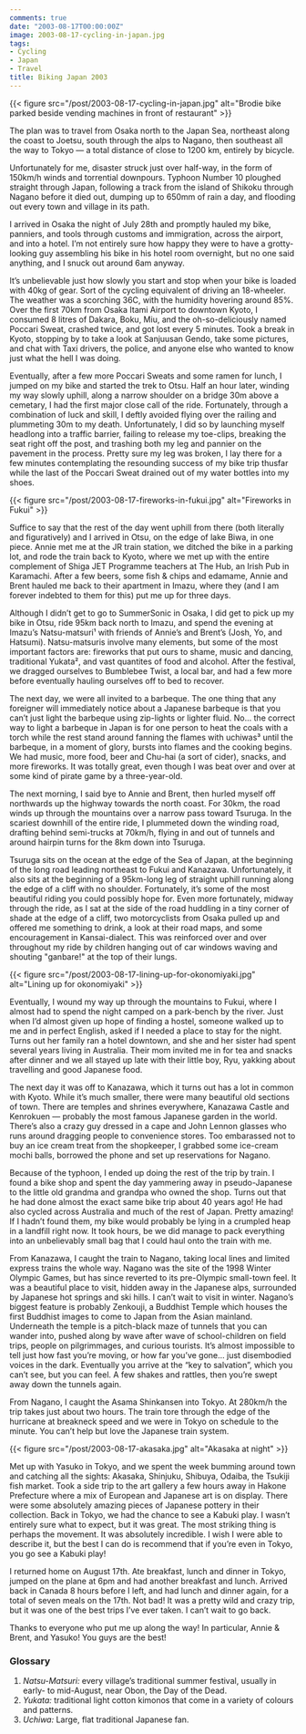 ```yaml
---
comments: true
date: "2003-08-17T00:00:00Z"
image: 2003-08-17-cycling-in-japan.jpg
tags:
- Cycling
- Japan
- Travel
title: Biking Japan 2003
---
```


{{< figure src="/post/2003-08-17-cycling-in-japan.jpg"
    alt="Brodie bike parked beside vending machines in front of restaurant" >}}

The plan was to travel from Osaka north to the Japan Sea, northeast along the
coast to Joetsu, south through the alps to Nagano, then southeast all the way
to Tokyo — a total distance of close to 1200 km, entirely by bicycle.<!--more-->

Unfortunately for me, disaster struck just over half-way, in the form of
150km/h winds and torrential downpours. Typhoon Number 10 ploughed straight
through Japan, following a track from the island of Shikoku through Nagano
before it died out, dumping up to 650mm of rain a day, and flooding out every
town and village in its path.

I arrived in Osaka the night of July 28th and promptly hauled my bike,
panniers, and tools through customs and immigration, across the airport, and
into a hotel. I’m not entirely sure how happy they were to have a
grotty-looking guy assembling his bike in his hotel room overnight, but no one
said anything, and I snuck out around 6am anyway.

It’s unbelievable just how slowly you start and stop when your bike is loaded
with 40kg of gear. Sort of the cycling equivalent of driving an 18-wheeler. The
weather was a scorching 36C, with the humidity hovering around 85%. Over the
first 70km from Osaka Itami Airport to downtown Kyoto, I consumed 8 litres of
Dakara, Boku, Miu, and the oh-so-deliciously named Poccari Sweat, crashed
twice, and got lost every 5 minutes. Took a break in Kyoto, stopping by to take
a look at Sanjuusan Gendo, take some pictures, and chat with Taxi drivers, the
police, and anyone else who wanted to know just what the hell I was doing.

Eventually, after a few more Poccari Sweats and some ramen for lunch, I jumped
on my bike and started the trek to Otsu. Half an hour later, winding my way
slowly uphill, along a narrow shoulder on a bridge 30m above a cemetary, I had
the first major close call of the ride. Fortunately, through a combination of
luck and skill, I deftly avoided flying over the railing and plummeting 30m to
my death. Unfortunately, I did so by launching myself headlong into a traffic
barrier, failing to release my toe-clips, breaking the seat right off the post,
and trashing both my leg and pannier on the pavement in the process. Pretty
sure my leg was broken, I lay there for a few minutes contemplating the
resounding success of my bike trip thusfar while the last of the Poccari Sweat
drained out of my water bottles into my shoes.

{{< figure src="/post/2003-08-17-fireworks-in-fukui.jpg"
    alt="Fireworks in Fukui" >}}

Suffice to say that the rest of the day went uphill from there (both literally
and figuratively) and I arrived in Otsu, on the edge of lake Biwa, in one
piece. Annie met me at the JR train station, we ditched the bike in a parking
lot, and rode the train back to Kyoto, where we met up with the entire
complement of Shiga JET Programme teachers at The Hub, an Irish Pub in
Karamachi. After a few beers, some fish & chips and edamame, Annie and Brent
hauled me back to their apartment in Imazu, where they (and I am forever
indebted to them for this) put me up for three days.

Although I didn’t get to go to SummerSonic in Osaka, I did get to pick up my
bike in Otsu, ride 95km back north to Imazu, and spend the evening at Imazu’s
Natsu-matsuri¹ with friends of Annie’s and Brent’s (Josh, Yo, and Hatsumi).
Natsu-matsuris involve many elements, but some of the most important factors
are: fireworks that put ours to shame, music and dancing, traditional Yukata²,
and vast quantites of food and alcohol. After the festival, we dragged
ourselves to Bumblebee Twist, a local bar, and had a few more before eventually
hauling ourselves off to bed to recover.

The next day, we were all invited to a barbeque. The one thing that any
foreigner will immediately notice about a Japanese barbeque is that you can’t
just light the barbeque using zip-lights or lighter fluid. No... the correct
way to light a barbeque in Japan is for one person to heat the coals with a
torch while the rest stand around fanning the flames with uchiwas³ until the
barbeque, in a moment of glory, bursts into flames and the cooking begins. We
had music, more food, beer and Chu-hai (a sort of cider), snacks, and more
fireworks. It was totally great, even though I was beat over and over at some
kind of pirate game by a three-year-old.

The next morning, I said bye to Annie and Brent, then hurled myself off
northwards up the highway towards the north coast. For 30km, the road winds up
through the mountains over a narrow pass toward Tsuruga. In the scariest
downhill of the entire ride, I plummeted down the winding road, drafting behind
semi-trucks at 70km/h, flying in and out of tunnels and around hairpin turns
for the 8km down into Tsuruga.

Tsuruga sits on the ocean at the edge of the Sea of Japan, at the beginning of
the long road leading northeast to Fukui and Kanazawa. Unfortunately, it also
sits at the beginning of a 95km-long leg of straight uphill running along the
edge of a cliff with no shoulder. Fortunately, it’s some of the most beautiful
riding you could possibly hope for. Even more fortunately, midway through the
ride, as I sat at the side of the road huddling in a tiny corner of shade at
the edge of a cliff, two motorcyclists from Osaka pulled up and offered me
something to drink, a look at their road maps, and some encouragement in
Kansai-dialect. This was reinforced over and over throughout my ride by
children hanging out of car windows waving and shouting "ganbare!" at the top
of their lungs.

{{< figure src="/post/2003-08-17-lining-up-for-okonomiyaki.jpg"
    alt="Lining up for okonomiyaki" >}}

Eventually, I wound my way up through the mountains to Fukui, where I almost
had to spend the night camped on a park-bench by the river. Just when I’d
almost given up hope of finding a hostel, someone walked up to me and in
perfect English, asked if I needed a place to stay for the night. Turns out her
family ran a hotel downtown, and she and her sister had spent several years
living in Australia. Their mom invited me in for tea and snacks after dinner
and we all stayed up late with their little boy, Ryu, yakking about travelling
and good Japanese food.

The next day it was off to Kanazawa, which it turns out has a lot in common
with Kyoto. While it’s much smaller, there were many beautiful old sections of
town. There are temples and shrines everywhere, Kanazawa Castle and Kenrokuen —
probably the most famous Japanese garden in the world. There’s also a crazy guy
dressed in a cape and John Lennon glasses who runs around dragging people to
convenience stores. Too embarassed not to buy an ice cream treat from the
shopkeeper, I grabbed some ice-cream mochi balls, borrowed the phone and set up
reservations for Nagano.

Because of the typhoon, I ended up doing the rest of the trip by train. I found
a bike shop and spent the day yammering away in pseudo-Japanese to the little
old grandma and grandpa who owned the shop. Turns out that he had done almost
the exact same bike trip about 40 years ago! He had also cycled across
Australia and much of the rest of Japan. Pretty amazing! If I hadn’t found
them, my bike would probably be lying in a crumpled heap in a landfill right
now. It took hours, be we did manage to pack everything into an unbelievably
small bag that I could haul onto the train with me.

From Kanazawa, I caught the train to Nagano, taking local lines and limited
express trains the whole way. Nagano was the site of the 1998 Winter Olympic
Games, but has since reverted to its pre-Olympic small-town feel. It was a
beautiful place to visit, hidden away in the Japanese alps, surrounded by
Japanese hot springs and ski hills. I can’t wait to visit in winter. Nagano’s
biggest feature is probably Zenkouji, a Buddhist Temple which houses the first
Buddhist images to come to Japan from the Asian mainland. Underneath the temple
is a pitch-black maze of tunnels that you can wander into, pushed along by wave
after wave of school-children on field trips, people on pilgrimmages, and
curious tourists. It’s almost impossible to tell just how fast you’re moving,
or how far you’ve gone... just disembodied voices in the dark. Eventually you
arrive at the “key to salvation”, which you can’t see, but you can feel. A few
shakes and rattles, then you’re swept away down the tunnels again.

From Nagano, I caught the Asama Shinkansen into Tokyo. At 280km/h the trip
takes just about two hours. The train tore through the edge of the hurricane at
breakneck speed and we were in Tokyo on schedule to the minute. You can’t help
but love the Japanese train system.

{{< figure src="/post/2003-08-17-akasaka.jpg" alt="Akasaka at night" >}}

Met up with Yasuko in Tokyo, and we spent the week bumming around town and
catching all the sights: Akasaka, Shinjuku, Shibuya, Odaiba, the Tsukiji fish
market. Took a side trip to the art gallery a few hours away in Hakone
Prefecture where a mix of European and Japanese art is on display. There were
some absolutely amazing pieces of Japanese pottery in their collection. Back in
Tokyo, we had the chance to see a Kabuki play. I wasn’t entirely sure what to
expect, but it was great. The most striking thing is perhaps the movement. It
was absolutely incredible. I wish I were able to describe it, but the best I
can do is recommend that if you’re even in Tokyo, you go see a Kabuki play!

I returned home on August 17th. Ate breakfast, lunch and dinner in Tokyo,
jumped on the plane at 6pm and had another breakfast and lunch. Arrived back in
Canada 8 hours before I left, and had lunch and dinner again, for a total of
seven meals on the 17th. Not bad! It was a pretty wild and crazy trip, but it
was one of the best trips I’ve ever taken. I can’t wait to go back.

Thanks to everyone who put me up along the way! In particular, Annie & Brent,
and Yasuko! You guys are the best!

### Glossary

1. *Natsu-Matsuri:* every village’s traditional summer festival, usually in
   early- to mid-August, near Obon, the Day of the Dead.
1. *Yukata:* traditional light cotton kimonos that come in a variety of colours
   and patterns.
1. *Uchiwa:* Large, flat traditional Japanese fan.
